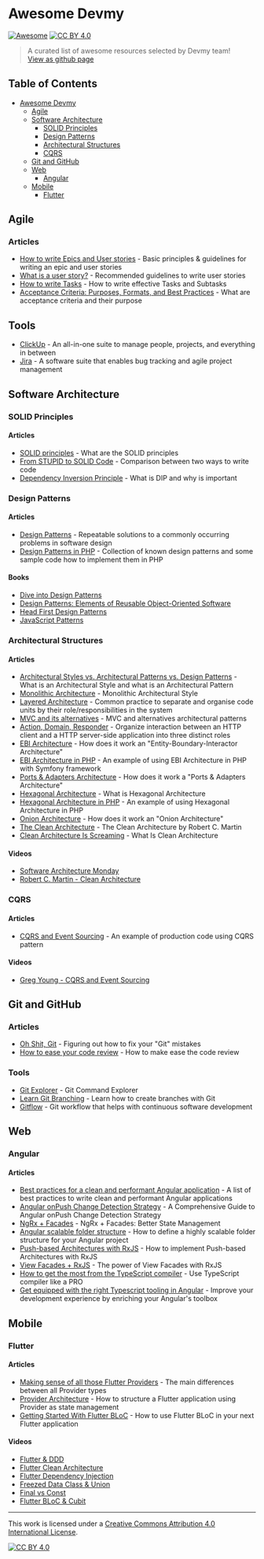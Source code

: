 # Awesome Devmy 
[![Awesome](https://cdn.rawgit.com/sindresorhus/awesome/d7305f38d29fed78fa85652e3a63e154dd8e8829/media/badge.svg)](https://github.com/sindresorhus/awesome#readme) [![CC BY 4.0][cc-by-shield]][cc-by]
> A curated list of awesome resources selected by Devmy team!  
[View as github page](https://acadevmy.github.io/awesome-devmy/)

## Table of Contents
- [Awesome Devmy](#awesome-devmy)
    - [Agile](#agile)
    - [Software Architecture](#software-architecture)
        - [SOLID Principles](#solid-principles)
        - [Design Patterns](#design-patterns)
        - [Architectural Structures](#architectural-structures)
        - [CQRS](#cqrs)
    - [Git and GitHub](#git-and-github)
    - [Web](#web)
      - [Angular](#angular)
    - [Mobile](#mobile)
        - [Flutter](#flutter)

## Agile
### Articles
- [How to write Epics and User stories](https://productcoalition.com/how-to-write-epics-and-user-stories-best-practice-1de5b983900) - Basic principles & guidelines for writing an epic and user stories
- [What is a user story?](https://www.mountaingoatsoftware.com/agile/user-stories#:~:text=User%20stories%20are%20short%2C%20simple,so%20that%20.) - Recommended guidelines to write user stories
- [How to write Tasks](https://medium.com/agile-it/composing-meaningful-tasks-c1ca51064c1a) - How to write effective Tasks and Subtasks
- [Acceptance Criteria: Purposes, Formats, and Best Practices](https://www.altexsoft.com/blog/business/acceptance-criteria-purposes-formats-and-best-practices) - What are acceptance criteria and their purpose
## Tools
- [ClickUp](https://app.clickup.com) - An all-in-one suite to manage people, projects, and everything in between
- [Jira](https://www.atlassian.com/software/jira) - A software suite that enables bug tracking and agile project management

## Software Architecture
### SOLID Principles
#### Articles
- [SOLID principles](https://hackernoon.com/solid-principles-530b2cc2badf) - What are the SOLID principles
- [From STUPID to SOLID Code](https://williamdurand.fr/2013/07/30/from-stupid-to-solid-code/) - Comparison between two ways to write code
- [Dependency Inversion Principle](https://www.oodesign.com/dependency-inversion-principle.html) - What is DIP and why is important

### Design Patterns
#### Articles
- [Design Patterns](https://sourcemaking.com/design_patterns) - Repeatable solutions to a commonly occurring problems in software design
- [Design Patterns in PHP](https://designpatternsphp.readthedocs.io/en/latest/README.html) - Collection of known design patterns and some sample code how to implement them in PHP
#### Books
- [Dive into Design Patterns](https://sourcemaking.com/design-patterns-ebook)
- [Design Patterns: Elements of Reusable Object-Oriented Software](https://www.amazon.it/dp/0201633612/ref=cm_sw_em_r_mt_dp_2rZ6Fb6SHEAWE)
- [Head First Design Patterns](https://www.amazon.it/dp/0596007124/ref=cm_sw_em_r_mt_dp_8rZ6FbJFGRMFD)
- [JavaScript Patterns](https://www.amazon.it/dp/B0046RERXE/ref=cm_sw_em_r_mt_dp_nsZ6FbNPCMS0R)

### Architectural Structures
#### Articles
- [Architectural Styles vs. Architectural Patterns vs. Design Patterns](https://herbertograca.com/2017/07/28/architectural-styles-vs-architectural-patterns-vs-design-patterns) - What is an Architectural Style and what is an Architectural Pattern
- [Monolithic Architecture](https://herbertograca.com/2017/07/31/monolithic-architecture) - Monolithic Architectural Style
- [Layered Architecture](https://herbertograca.com/2017/08/03/layered-architecture) - Common practice to separate and organise code units by their role/responsibilities in the system
- [MVC and its alternatives](https://herbertograca.com/2017/08/17/mvc-and-its-variants) - MVC and alternatives architectural patterns
- [Action, Domain, Responder](https://pmjones.io/adr) - Organize interaction between an HTTP client and a HTTP server-side application into three distinct roles
- [EBI Architecture](https://herbertograca.com/2017/08/24/ebi-architecture) - How does it work an "Entity-Boundary-Interactor Architecture"
- [EBI Architecture in PHP](https://beberlei.de/2012/08/13/oop_business_applications_entity_boundary_interactor.html) - An example of using EBI Architecture in PHP with Symfony framework
- [Ports & Adapters Architecture](https://herbertograca.com/2017/09/14/ports-adapters-architecture) - How does it work a "Ports & Adapters Architecture"
- [Hexagonal Architecture](https://culttt.com/2014/12/31/hexagonal-architecture) - What is Hexagonal Architecture
- [Hexagonal Architecture in PHP](https://fideloper.com/hexagonal-architecture) - An example of using Hexagonal Architecture in PHP
- [Onion Architecture](https://herbertograca.com/2017/09/21/onion-architecture) - How does it work an "Onion Architecture"
- [The Clean Architecture](https://blog.cleancoder.com/uncle-bob/2012/08/13/the-clean-architecture.html) - The Clean Architecture by Robert C. Martin
- [Clean Architecture Is Screaming](https://dzone.com/articles/clean-architecture-is-screaming) - What Is Clean Architecture
#### Videos
- [Software Architecture Monday](https://www.youtube.com/playlist?list=PLdsOZAx8I5umhnn5LLTNJbFgwA3xbycar)
- [Robert C. Martin - Clean Architecture](https://www.youtube.com/watch?v=Nltqi7ODZTM&feature)

### CQRS
#### Articles
- [CQRS and Event Sourcing](https://www.flowing.it/blog/cqrs-e-event-sourcing-il-nostro-primo-progetto-andato-in-produzione-parte-1-write-side) - An example of production code using CQRS pattern
#### Videos
- [Greg Young - CQRS and Event Sourcing](https://www.youtube.com/watch?v=JHGkaShoyNs&ab)

## Git and GitHub
### Articles
- [Oh Shit, Git](https://ohshitgit.com) - Figuring out how to fix your "Git" mistakes
- [How to ease your code review](https://medium.com/gogovan-technology/how-to-ease-your-code-review-2254baa867b6) - How to make ease the code review
### Tools
- [Git Explorer](https://gitexplorer.com) - Git Command Explorer
- [Learn Git Branching](https://learngitbranching.js.org) - Learn how to create branches with Git
- [Gitflow](https://www.atlassian.com/git/tutorials/comparing-workflows/gitflow-workflow) - Git workflow that helps with continuous software development

## Web
### Angular
#### Articles
- [Best practices for a clean and performant Angular application](https://www.freecodecamp.org/news/best-practices-for-a-clean-and-performant-angular-application-288e7b39eb6f) - A list of best practices to write clean and performant Angular applications
- [Angular onPush Change Detection Strategy](https://netbasal.com/a-comprehensive-guide-to-angular-onpush-change-detection-strategy-5bac493074a4) - A Comprehensive Guide to Angular onPush Change Detection Strategy
- [NgRx + Facades](https://thomasburlesonia.medium.com/ngrx-facades-better-state-management-82a04b9a1e39) - NgRx + Facades: Better State Management
- [Angular scalable folder structure](https://itnext.io/choosing-a-highly-scalable-folder-structure-in-angular-d987de65ec7) - How to define a highly scalable folder structure for your Angular project
- [Push-based Architectures with RxJS](https://thomasburlesonia.medium.com/push-based-architectures-with-rxjs-81b327d7c32d) - How to implement Push-based Architectures with RxJS
- [View Facades + RxJS](https://medium.com/angular-in-depth/angular-you-may-not-need-ngrx-e80546cc56ee) - The power of View Facades with RxJS
- [How to get the most from the TypeScript compiler](https://levelup.gitconnected.com/how-to-get-the-most-from-the-typescript-compiler-angular-aae7fb53e0cf) - Use TypeScript compiler like a PRO
- [Get equipped with the right Typescript tooling in Angular](https://levelup.gitconnected.com/get-equipped-with-the-right-typescript-tooling-angular-6f789e222b30) - Improve your development experience by enriching your Angular's toolbox

## Mobile
### Flutter
#### Articles
- [Making sense of all those Flutter Providers](https://medium.com/flutter-community/making-sense-all-of-those-flutter-providers-e842e18f45dd) - The main differences between all Provider types
- [Provider Architecture](https://www.filledstacks.com/post/flutter-architecture-my-provider-implementation-guide) - How to structure a Flutter application using Provider as state management
- [Getting Started With Flutter BLoC](https://www.netguru.com/codestories/flutter-bloc) - How to use Flutter BLoC in your next Flutter application
#### Videos
- [Flutter & DDD](https://www.youtube.com/watch?v=RMiN59x3uH0&list=PLB6lc7nQ1n4iS5p-IezFFgqP6YvAJy84U)
- [Flutter Clean Architecture](https://www.youtube.com/watch?v=KjE2IDphA_U&list=PLB6lc7nQ1n4iYGE_khpXRdJkJEp9WOech)
- [Flutter Dependency Injection](https://www.youtube.com/watch?v=KNcP8z0hWqs)
- [Freezed Data Class & Union](https://www.youtube.com/watch?v=ApvMmTrBaFI)
- [Final vs Const](https://www.youtube.com/watch?v=B1fIqdqwWw8&)
- [Flutter BLoC & Cubit](https://www.youtube.com/watch?v=y564ETOCog8)

---
This work is licensed under a [Creative Commons Attribution 4.0 International License][cc-by].

[![CC BY 4.0][cc-by-image]][cc-by]

[cc-by]: http://creativecommons.org/licenses/by/4.0/
[cc-by-image]: https://i.creativecommons.org/l/by/4.0/88x31.png
[cc-by-shield]: https://img.shields.io/badge/License-CC%20BY%204.0-lightgrey.svg
